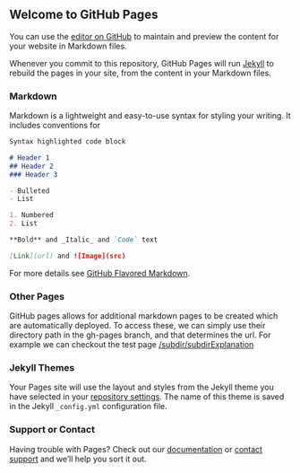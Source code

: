 ## Welcome to GitHub Pages

You can use the [editor on GitHub](https://github.com/joey-kilgore/neuron-ci/edit/gh-pages/index.md) to maintain and preview the content for your website in Markdown files.

Whenever you commit to this repository, GitHub Pages will run [Jekyll](https://jekyllrb.com/) to rebuild the pages in your site, from the content in your Markdown files.

### Markdown

Markdown is a lightweight and easy-to-use syntax for styling your writing. It includes conventions for

```markdown
Syntax highlighted code block

# Header 1
## Header 2
### Header 3

- Bulleted
- List

1. Numbered
2. List

**Bold** and _Italic_ and `Code` text

[Link](url) and ![Image](src)
```

For more details see [GitHub Flavored Markdown](https://guides.github.com/features/mastering-markdown/).

### Other Pages
GitHub pages allows for additional markdown pages to be created which are automatically deployed. To access these, we can simply use their directory path in the gh-pages branch, and that determines the url. For example we can checkout the test page [/subdir/subdirExplanation](https://joey-kilgore.github.io/neuron-ci/subdir/subdirExplanation)

### Jekyll Themes

Your Pages site will use the layout and styles from the Jekyll theme you have selected in your [repository settings](https://github.com/joey-kilgore/neuron-ci/settings/pages). The name of this theme is saved in the Jekyll `_config.yml` configuration file.

### Support or Contact

Having trouble with Pages? Check out our [documentation](https://docs.github.com/categories/github-pages-basics/) or [contact support](https://support.github.com/contact) and we’ll help you sort it out.
